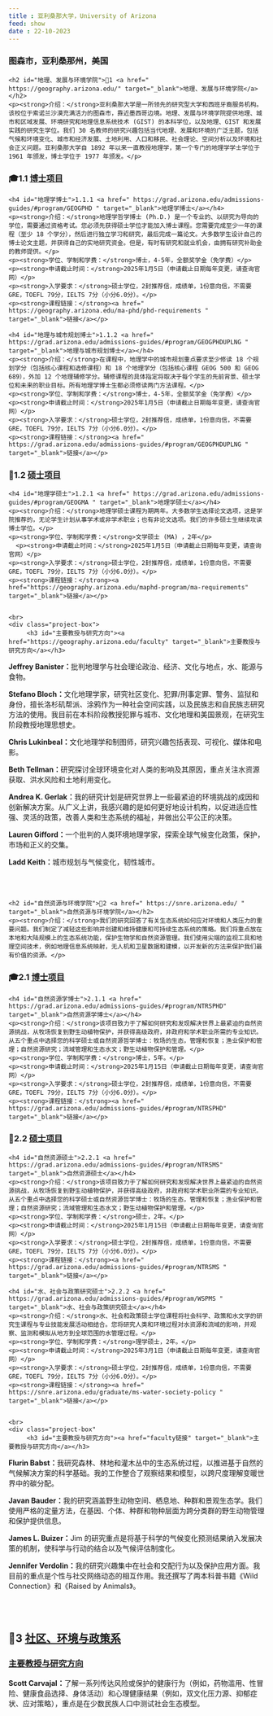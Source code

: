 ```yaml
---
title : 亚利桑那大学，University of Arizona
feed: show
date : 22-10-2023
---
```


<html lang="zh">
<head>
    <meta charset="UTF-8">
    <title>亚利桑那大学，University of Arizona </title>
    <link rel="stylesheet" href="/assets/css/CSS.css">
</head>
<body>
    <h3>图森市，亚利桑那州，美国</h3>

    <h2 id="地理、发展与环境学院">🏫1 <a href=" https://geography.arizona.edu/" target="_blank">地理、发展与环境学院</a></h2>
    <p><strong>介绍：</strong>亚利桑那大学是一所领先的研究型大学和西班牙裔服务机构。该校位于索诺兰沙漠充满活力的图森市，靠近墨西哥边境。地理、发展与环境学院提供地理、城市和区域发展、环境研究和地理信息系统技术 (GIST) 的本科学位，以及地理、GIST 和发展实践的研究生学位。我们 30 名教师的研究兴趣包括当代地理、发展和环境的广泛主题，包括气候和环境变化、城市和经济发展、土地利用、人口和移民、社会理论、空间分析以及环境和社会正义问题。亚利桑那大学自 1892 年以来一直教授地理学，第一个专门的地理学学士学位于 1961 年颁发，博士学位于 1977 年颁发。</p>

<h3 id="博士项目">🎓1.1 <a href=" https://geography.arizona.edu/maphd-program " target="_blank">博士项目</a></h3>

    <h4 id="地理学博士">1.1.1 <a href=" https://grad.arizona.edu/admissions-guides/#program/GEOGPHD " target="_blank">地理学博士</a></h4>
    <p><strong>介绍：</strong>地理学哲学博士 (Ph.D.) 是一个专业的、以研究为导向的学位，需要通过资格考试。您必须先获得硕士学位才能加入博士课程。您需要完成至少一年的课程（至少 18 个学分），然后进行独立学习和研究，最后完成一篇论文。大多数学生设计自己的博士论文主题，并获得自己的实地研究资金。但是，有时有研究和就业机会，由拥有研究补助金的教师提供。</p>
    <p><strong>学位、学制和学费：</strong>博士，4-5年，全额奖学金（免学费）</p>
    <p><strong>申请截止时间：</strong>2025年1月5日（申请截止日期每年变更，请查询官网）</p>
    <p><strong>入学要求：</strong>硕士学位，2封推荐信，成绩单，1份意向信，不需要GRE，TOEFL 79分，IELTS 7分（小分6.0分）。</p>
    <p><strong>课程链接：</strong><a href=" https://geography.arizona.edu/ma-phd/phd-requirements " target="_blank">链接</a></p>

    <h4 id="地理与城市规划博士">1.1.2 <a href=" https://grad.arizona.edu/admissions-guides/#program/GEOGPHDUPLNG " target="_blank">地理与城市规划博士</a></h4>
    <p><strong>介绍：</strong>在课程中，地理学中的城市规划重点要求至少修读 18 个规划学分（包括核心课程和选修课程）和 18 个地理学分（包括核心课程 GEOG 500 和 GEOG 689），外加 12 个地理辅修学分。辅修课程的具体指定将取决于每个学生的先前背景、硕士学位和未来的职业目标。所有地理学博士生都必须修读两门方法课程。</p>
    <p><strong>学位、学制和学费：</strong>博士，4-5年，全额奖学金（免学费）</p>
    <p><strong>申请截止时间：</strong>2025年1月5日（申请截止日期每年变更，请查询官网）</p>
    <p><strong>入学要求：</strong>硕士学位，2封推荐信，成绩单，1份意向信，不需要GRE，TOEFL 79分，IELTS 7分（小分6.0分）。</p>
    <p><strong>课程链接：</strong><a href=" https://grad.arizona.edu/admissions-guides/#program/GEOGPHDUPLNG " target="_blank">链接</a></p>

<h3 id="硕士项目">📖1.2 <a href=" https://geography.arizona.edu/maphd-program " target="_blank">硕士项目</a></h3>

    <h4 id="地理学硕士">1.2.1 <a href=" https://grad.arizona.edu/admissions-guides/#program/GEOGMA " target="_blank">地理学硕士</a></h4>
    <p><strong>介绍：</strong>地理学硕士课程为期两年。大多数学生选择论文选项，这是学院推荐的，无论学生计划从事学术或非学术职业；也有非论文选项。我们的许多硕士生继续攻读博士学位。</p>
    <p><strong>学位、学制和学费：</strong>文学硕士 (MA) ，2年</p>
      <p><strong>申请截止时间：</strong>2025年1月5日（申请截止日期每年变更，请查询官网）</p>
    <p><strong>入学要求：</strong>硕士学位，2封推荐信，成绩单，1份意向信，不需要GRE，TOEFL 79分，IELTS 7分（小分6.0分）。</p>
    <p><strong>课程链接：</strong><a href="https://geography.arizona.edu/maphd-program/ma-requirements" target="_blank">链接</a></p>

    
    <br>
    <div class="project-box">
         <h3 id="主要教授与研究方向"><a href="https://geography.arizona.edu/faculty" target="_blank">主要教授与研究方向</a></h3>
<p><strong> Jeffrey Banister：</strong>批判地理学与社会理论政治、经济、文化与地点，水、能源与食物。</p>
        <p><strong> Stefano Bloch：</strong>文化地理学家，研究社区变化、犯罪/刑事定罪、警务、监狱和身份，擅长洛杉矶帮派、涂鸦作为一种社会空间实践，以及民族志和自民族志研究方法的使用。我目前在本科阶段教授犯罪与城市、文化地理和美国景观，在研究生阶段教授地理思想史。</p>
        <p><strong> Chris Lukinbeal：</strong>文化地理学和制图师，研究兴趣包括表现、可视化、媒体和电影。</p>
<p><strong> Beth Tellman：</strong>研究探讨全球环境变化对人类的影响及其原因，重点关注水资源获取、洪水风险和土地利用变化。</p>
        <p><strong> Andrea K. Gerlak：</strong>我的研究计划是研究世界上一些最紧迫的环境挑战的成因和创新解决方案。从广义上讲，我感兴趣的是如何更好地设计机构，以促进适应性强、灵活的政策，改善人类和生态系统的福祉，并做出公平公正的决策。</p>
<p><strong> Lauren Gifford：</strong>一个批判的人类环境地理学家，探索全球气候变化政策，保护，市场和正义的交集。</p>
        <p><strong> Ladd Keith：</strong>城市规划与气候变化，韧性城市。</p>
    </div>
    <br>
    <br>

    <h2 id="自然资源与环境学院">🏫2 <a href=" https://snre.arizona.edu/ " target="_blank">自然资源与环境学院</a></h2>
    <p><strong>介绍：</strong>我们的研究回答了有关生态系统如何应对环境和人类压力的重要问题。我们制定了减轻这些影响并创建和维持健康和可持续生态系统的策略。我们将重点放在本地和大陆规模上的生态系统功能，保护生物学和自然资源管理。我们使用尖端的监视工具和地理空间技术，例如地理信息系统映射，无人机和卫星数据和建模，以开发新的方法来保护我们最有价值的资源。</p>

<h3 id="博士项目">🎓2.1 <a href=" https://snre.arizona.edu/graduate/ms-phd-natural-resources" target="_blank">博士项目</a></h3>

    <h4 id="自然资源学博士">2.1.1 <a href=" https://grad.arizona.edu/admissions-guides/#program/NTRSPHD" target="_blank">自然资源学博士</a></h4>
    <p><strong>介绍：</strong>该项目致力于了解如何研究和发现解决世界上最紧迫的自然资源挑战，从牧场恢复到野生动植物保护，并获得高级政府，非政府和学术职业所需的专业知识。从五个重点中选择您的科学硕士或自然资源哲学博士：牧场的生态，管理和恢复；渔业保护和管理；自然资源研究；流域管理和生态水文；野生动植物保护和管理。</p>
    <p><strong>学位、学制和学费：</strong>博士，5年。</p>
    <p><strong>申请截止时间：</strong>2025年1月15日（申请截止日期每年变更，请查询官网）</p>
    <p><strong>入学要求：</strong>硕士学位，2封推荐信，成绩单，1份意向信，不需要GRE，TOEFL 79分，IELTS 7分（小分6.0分）。</p>
    <p><strong>课程链接：</strong><a href=" https://grad.arizona.edu/admissions-guides/#program/NTRSPHD" target="_blank">链接</a></p>

   <h3 id="硕士项目">📖2.2 <a href=" https://snre.arizona.edu/graduate/ms-phd-natural-resources" target="_blank">硕士项目</a></h3>

    <h4 id="自然资源硕士">2.2.1 <a href=" https://grad.arizona.edu/admissions-guides/#program/NTRSMS" target="_blank">自然资源硕士</a></h4>
    <p><strong>介绍：</strong>该项目致力于了解如何研究和发现解决世界上最紧迫的自然资源挑战，从牧场恢复到野生动植物保护，并获得高级政府，非政府和学术职业所需的专业知识。从五个重点中选择您的科学硕士或自然资源哲学博士：牧场的生态，管理和恢复；渔业保护和管理；自然资源研究；流域管理和生态水文；野生动植物保护和管理。</p>
    <p><strong>学位、学制和学费：</strong>硕士，2年。</p>
    <p><strong>申请截止时间：</strong>2025年1月15日（申请截止日期每年变更，请查询官网）</p>
    <p><strong>入学要求：</strong>硕士学位，2封推荐信，成绩单，1份意向信，不需要GRE，TOEFL 79分，IELTS 7分（小分6.0分）。</p>
    <p><strong>课程链接：</strong><a href=" https://grad.arizona.edu/admissions-guides/#program/NTRSMS " target="_blank">链接</a></p>

    <h4 id="水、社会与政策研究硕士">2.2.2 <a href=" https://grad.arizona.edu/admissions-guides/#program/WSPMS " target="_blank">水、社会与政策研究硕士</a></h4>
    <p><strong>介绍：</strong>水、社会和政策硕士学位课程将社会科学、政策和水文学的研究生课程与专业技能发展活动相结合。您将研究人类和环境过程对水资源和流域的影响，并观察、监测和模拟从地方到全球范围的水管理过程。</p>
    <p><strong>学位、学制和学费：</strong>理学硕士，2年。</p>
    <p><strong>申请截止时间：</strong>2025年3月1日（申请截止日期每年变更，请查询官网）</p>
    <p><strong>入学要求：</strong>硕士学位，2封推荐信，成绩单，1份意向信，不需要GRE，TOEFL 79分，IELTS 7分（小分6.0分）。</p>
    <p><strong>课程链接：</strong><a href=" https://snre.arizona.edu/graduate/ms-water-society-policy " target="_blank">链接</a></p>


    <br>
    <div class="project-box"
         <h3 id="主要教授与研究方向"><a href="faculty链接" target="_blank">主要教授与研究方向</a></h3>
<p><strong> Flurin Babst：</strong>我研究森林、林地和灌木丛中的生态系统过程，以推进基于自然的气候解决方案的科学基础。我的工作整合了观察结果和模型，以跨尺度理解变暖世界中的碳分配。</p>
        <p><strong> Javan Bauder：</strong>我的研究涵盖野生动物空间、栖息地、种群和景观生态学。我们使用严格的定量方法，在基因、个体、种群和物种层面为跨分类群的野生动物管理和保护提供信息。</p>
        <p><strong> James L. Buizer：</strong>Jim 的研究重点是将基于科学的气候变化预测结果纳入发展决策的机制，使科学与行动的结合以及气候评估制度化。</p>
        <p><strong> Jennifer Verdolin：</strong>我的研究兴趣集中在社会和交配行为以及保护应用方面。我目前的重点是个性与社交网络动态的相互作用。我还撰写了两本科普书籍《Wild Connection》和《Raised by Animals》。</p>
    </div>
    <br>
    <br>

 
<h2 id="社区、环境与政策系">🏫3 <a href="https://publichealth.arizona.edu/departments/cep?_gl=1*1p3xt7v*_gcl_au*MTI3NDY1Mzk3OC4xNzIyMTM2Njgx*_ga*MTY3Nzk3NDM5Ny4xNzIyMTM2Njgy*_ga_7PV3540XS3*MTcyMjE1NDE5Ni4zLjEuMTcyMjE1ODc4OC4wLjAuMTA4NDY0MDY0OA" target="_blank">社区、环境与政策系</a></h2>

<div class="project-box">
         <h3 id="主要教授与研究方向"><a href=" https://publichealth.arizona.edu/departments/cep/primary-faculty " target="_blank">主要教授与研究方向</a></h3>
<p><strong> Scott Carvajal：</strong>了解一系列传达风险或保护的健康行为（例如，药物滥用、性冒险、健康食品选择、身体活动）和心理健康结果（例如，双文化压力源、抑郁症状、应对策略），重点是在少数民族人口中测试社会生态模型。</p>
</div>
</body>
</html>

